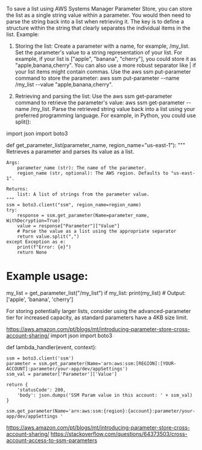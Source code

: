 To save a list using AWS Systems Manager Parameter Store, you can store the list as a single string value within a parameter. You would then need to parse the string back into a list when retrieving it. The key is to define a structure within the string that clearly separates the individual items in the list.
Example:
1. Storing the list:
Create a parameter with a name, for example, /my_list.
Set the parameter's value to a string representation of your list. For example, if your list is ["apple", "banana", "cherry"], you could store it as "apple,banana,cherry".
You can also use a more robust separator like | if your list items might contain commas.
Use the aws ssm put-parameter command to store the parameter: aws ssm put-parameter --name /my_list --value "apple,banana,cherry".

2. Retrieving and parsing the list:
Use the aws ssm get-parameter command to retrieve the parameter's value: aws ssm get-parameter --name /my_list.
Parse the retrieved string value back into a list using your preferred programming language. For example, in Python, you could use split():

import json
import boto3

def get_parameter_list(parameter_name, region_name="us-east-1"):
    """
    Retrieves a parameter and parses its value as a list.

    Args:
        parameter_name (str): The name of the parameter.
        region_name (str, optional): The AWS region. Defaults to "us-east-1".

    Returns:
        list: A list of strings from the parameter value.
    """
    ssm = boto3.client("ssm", region_name=region_name)
    try:
        response = ssm.get_parameter(Name=parameter_name, WithDecryption=True)
        value = response["Parameter"]["Value"]
        # Parse the value as a list using the appropriate separator
        return value.split(",")
    except Exception as e:
        print(f"Error: {e}")
        return None

# Example usage:
my_list = get_parameter_list("/my_list")
if my_list:
    print(my_list)  # Output: ['apple', 'banana', 'cherry']



For storing potentially larger lists, consider using the advanced-parameter tier for increased capacity, as standard parameters have a 4KB size limit. 

https://aws.amazon.com/pt/blogs/mt/introducing-parameter-store-cross-account-sharing/
import json
import boto3

def lambda_handler(event, context):

    ssm = boto3.client('ssm')
    parameter = ssm.get_parameter(Name='arn:aws:ssm:[REGION]:[YOUR-ACCOUNT]:parameter/your-app/dev/appSettings')
    ssm_val = parameter['Parameter']['Value']

    return {
        'statusCode': 200,
        'body': json.dumps('SSM Param value in this account: ' + ssm_val)
    }

    ssm.get_parameter(Name='arn:aws:ssm:{region}:{account}:parameter/your-app/dev/appSettings '

https://aws.amazon.com/pt/blogs/mt/introducing-parameter-store-cross-account-sharing/
https://stackoverflow.com/questions/64373503/cross-account-access-to-ssm-parameters
